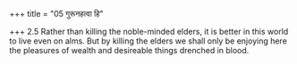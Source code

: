 +++
title = "05 गुरूनहत्वा हि"

+++
2.5 Rather than killing the noble-minded elders, it is better in this
world to live even on alms. But by killing the elders we shall only be
enjoying here the pleasures of wealth and desireable things drenched in
blood.
